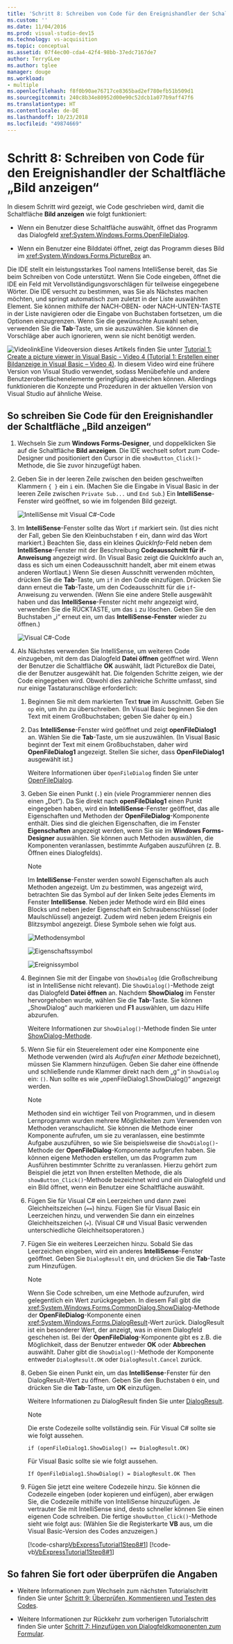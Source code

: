 ```yaml
---
title: 'Schritt 8: Schreiben von Code für den Ereignishandler der Schaltfläche „Bild anzeigen“'
ms.custom: ''
ms.date: 11/04/2016
ms.prod: visual-studio-dev15
ms.technology: vs-acquisition
ms.topic: conceptual
ms.assetid: 07f4ec00-cda4-42f4-98bb-37edc7167de7
author: TerryGLee
ms.author: tglee
manager: douge
ms.workload:
- multiple
ms.openlocfilehash: f8f0b90ae76717ce8365bad2ef780efb51b509d1
ms.sourcegitcommit: 240c8b34e80952d00e90c52dcb1a077b9aff47f6
ms.translationtype: HT
ms.contentlocale: de-DE
ms.lasthandoff: 10/23/2018
ms.locfileid: "49874669"
---
```

# <a name="step-8-write-code-for-the-show-a-picture-button-event-handler"></a>Schritt 8: Schreiben von Code für den Ereignishandler der Schaltfläche „Bild anzeigen“

In diesem Schritt wird gezeigt, wie Code geschrieben wird, damit die Schaltfläche **Bild anzeigen** wie folgt funktioniert:

- Wenn ein Benutzer diese Schaltfläche auswählt, öffnet das Programm das Dialogfeld <xref:System.Windows.Forms.OpenFileDialog>.

- Wenn ein Benutzer eine Bilddatei öffnet, zeigt das Programm dieses Bild im <xref:System.Windows.Forms.PictureBox> an.

Die IDE stellt ein leistungsstarkes Tool namens IntelliSense bereit, das Sie beim Schreiben von Code unterstützt. Wenn Sie Code eingeben, öffnet die IDE ein Feld mit Vervollständigungsvorschlägen für teilweise eingegebene Wörter. Die IDE versucht zu bestimmen, was Sie als Nächstes machen möchten, und springt automatisch zum zuletzt in der Liste auswählten Element. Sie können mithilfe der NACH-OBEN- oder NACH-UNTEN-TASTE in der Liste navigieren oder die Eingabe von Buchstaben fortsetzen, um die Optionen einzugrenzen. Wenn Sie die gewünschte Auswahl sehen, verwenden Sie die **Tab**-Taste, um sie auszuwählen. Sie können die Vorschläge aber auch ignorieren, wenn sie nicht benötigt werden.

![Videolink](../data-tools/media/playvideo.gif)Eine Videoversion dieses Artikels finden Sie unter [Tutorial 1: Create a picture viewer in Visual Basic - Video 4 (Tutorial 1: Erstellen einer Bildanzeige in Visual Basic – Video 4)](https://msdn.microsoft.com/en-us/vstudio/gg315355.aspx). In diesem Video wird eine frühere Version von Visual Studio verwendet, sodass Menübefehle und andere Benutzeroberflächenelemente geringfügig abweichen können. Allerdings funktionieren die Konzepte und Prozeduren in der aktuellen Version von Visual Studio auf ähnliche Weise.

## <a name="to-write-code-for-the-show-a-picture-button-event-handler"></a>So schreiben Sie Code für den Ereignishandler der Schaltfläche „Bild anzeigen“

1.  Wechseln Sie zum **Windows Forms-Designer**, und doppelklicken Sie auf die Schaltfläche **Bild anzeigen**. Die IDE wechselt sofort zum Code-Designer und positioniert den Cursor in die `showButton_Click()`-Methode, die Sie zuvor hinzugefügt haben.

2.  Geben Sie in der leeren Zeile zwischen den beiden geschweiften Klammern `{ }` ein `i` ein. (Machen Sie die Eingabe in Visual Basic in der leeren Zeile zwischen `Private Sub...` und `End Sub`.) Ein **IntelliSense**-Fenster wird geöffnet, so wie im folgenden Bild gezeigt.

     ![IntelliSense mit Visual C&#35;-Code](../ide/media/express_ifintellisense.png)

3.  Im **IntelliSense**-Fenster sollte das Wort `if` markiert sein. (Ist dies nicht der Fall, geben Sie den Kleinbuchstaben `f` ein, dann wird das Wort markiert.) Beachten Sie, dass ein kleines *QuickInfo*-Feld neben dem **IntelliSense**-Fenster mit der Beschreibung **Codeausschnitt für if-Anweisung** angezeigt wird. (In Visual Basic zeigt die QuickInfo auch an, dass es sich um einen Codeausschnitt handelt, aber mit einem etwas anderen Wortlaut.) Wenn Sie diesen Ausschnitt verwenden möchten, drücken Sie die **Tab**-Taste, um `if` in den Code einzufügen. Drücken Sie dann erneut die **Tab**-Taste, um den Codeausschnitt für die `if`-Anweisung zu verwenden. (Wenn Sie eine andere Stelle ausgewählt haben und das **IntelliSense**-Fenster nicht mehr angezeigt wird, verwenden Sie die RÜCKTASTE, um das `i` zu löschen. Geben Sie den Buchstaben „i“ erneut ein, um das **IntelliSense-Fenster** wieder zu öffnen.)

     ![Visual C&#35;-Code](../ide/media/express_highlighttrue.png)

4.  Als Nächstes verwenden Sie IntelliSense, um weiteren Code einzugeben, mit dem das Dialogfeld **Datei öffnen** geöffnet wird. Wenn der Benutzer die Schaltfläche **OK** auswählt, lädt PictureBox die Datei, die der Benutzer ausgewählt hat. Die folgenden Schritte zeigen, wie der Code eingegeben wird. Obwohl dies zahlreiche Schritte umfasst, sind nur einige Tastaturanschläge erforderlich:

    1.  Beginnen Sie mit dem markierten Text **true** im Ausschnitt. Geben Sie `op` ein, um ihn zu überschreiben. (In Visual Basic beginnen Sie den Text mit einem Großbuchstaben; geben Sie daher `Op` ein.)

    2.  Das **IntelliSense**-Fenster wird geöffnet und zeigt **openFileDialog1** an. Wählen Sie die **Tab**-Taste, um sie auszuwählen. (In Visual Basic beginnt der Text mit einem Großbuchstaben, daher wird **OpenFileDialog1** angezeigt. Stellen Sie sicher, dass **OpenFileDialog1** ausgewählt ist.)

         Weitere Informationen über `OpenFileDialog` finden Sie unter [OpenFileDialog](http://msdn.microsoft.com/library/system.windows.forms.openfiledialog.aspx).

    3.  Geben Sie einen Punkt (`.`) ein (viele Programmierer nennen dies einen „Dot“). Da Sie direkt nach **openFileDialog1** einen Punkt eingegeben haben, wird ein **IntelliSense**-Fenster geöffnet, das alle Eigenschaften und Methoden der **OpenFileDialog**-Komponente enthält. Dies sind die gleichen Eigenschaften, die im Fenster **Eigenschaften** angezeigt werden, wenn Sie sie im **Windows Forms-Designer** auswählen. Sie können auch Methoden auswählen, die Komponenten veranlassen, bestimmte Aufgaben auszuführen (z. B. Öffnen eines Dialogfelds).

        > [!NOTE]
        > Im **IntelliSense**-Fenster werden sowohl Eigenschaften als auch Methoden angezeigt. Um zu bestimmen, was angezeigt wird, betrachten Sie das Symbol auf der linken Seite jedes Elements im Fenster **IntelliSense**. Neben jeder Methode wird ein Bild eines Blocks und neben jeder Eigenschaft ein Schraubenschlüssel (oder Maulschlüssel) angezeigt. Zudem wird neben jedem Ereignis ein Blitzsymbol angezeigt. Diese Symbole sehen wie folgt aus.

         ![Methodensymbol](../ide/media/express_iconmethod.png)

         ![Eigenschaftssymbol](../ide/media/express_iconproperty.png)

         ![Ereignissymbol](../ide/media/express_iconevent.png)

    4.  Beginnen Sie mit der Eingabe von `ShowDialog` (die Großschreibung ist in IntelliSense nicht relevant). Die `ShowDialog()`-Methode zeigt das Dialogfeld **Datei öffnen** an. Nachdem **ShowDialog** im Fenster hervorgehoben wurde, wählen Sie die **Tab**-Taste. Sie können „ShowDialog“ auch markieren und **F1** auswählen, um dazu Hilfe abzurufen.

         Weitere Informationen zur `ShowDialog()`-Methode finden Sie unter [ShowDialog-Methode](http://msdn.microsoft.com/library/c7ykbedk.aspx).

    5.  Wenn Sie für ein Steuerelement oder eine Komponente eine Methode verwenden (wird als *Aufrufen einer Methode* bezeichnet), müssen Sie Klammern hinzufügen. Geben Sie daher eine öffnende und schließende runde Klammer direkt nach dem „g“ in `ShowDialog` ein: `()`. Nun sollte es wie „openFileDialog1.ShowDialog()“ angezeigt werden.

        > [!NOTE]
        > Methoden sind ein wichtiger Teil von Programmen, und in diesem Lernprogramm wurden mehrere Möglichkeiten zum Verwenden von Methoden veranschaulicht. Sie können die Methode einer Komponente aufrufen, um sie zu veranlassen, eine bestimmte Aufgabe auszuführen, so wie Sie beispielsweise die `ShowDialog()`-Methode der **OpenFileDialog**-Komponente aufgerufen haben. Sie können eigene Methoden erstellen, um das Programm zum Ausführen bestimmter Schritte zu veranlassen. Hierzu gehört zum Beispiel die jetzt von Ihnen erstellten Methode, die als `showButton_Click()`-Methode bezeichnet wird und ein Dialogfeld und ein Bild öffnet, wenn ein Benutzer eine Schaltfläche auswählt.

    6.  Fügen Sie für Visual C# ein Leerzeichen und dann zwei Gleichheitszeichen (`==`) hinzu. Fügen Sie für Visual Basic ein Leerzeichen hinzu, und verwenden Sie dann ein einzelnes Gleichheitszeichen (`=`). (Visual C# und Visual Basic verwenden unterschiedliche Gleichheitsoperatoren.)

    7.  Fügen Sie ein weiteres Leerzeichen hinzu. Sobald Sie das Leerzeichen eingeben, wird ein anderes **IntelliSense**-Fenster geöffnet. Geben Sie `DialogResult` ein, und drücken Sie die **Tab**-Taste zum Hinzufügen.

        > [!NOTE]
        > Wenn Sie Code schreiben, um eine Methode aufzurufen, wird gelegentlich ein Wert zurückgegeben. In diesem Fall gibt die <xref:System.Windows.Forms.CommonDialog.ShowDialog>-Methode der **OpenFileDialog**-Komponente einen <xref:System.Windows.Forms.DialogResult>-Wert zurück. DialogResult ist ein besonderer Wert, der anzeigt, was in einem Dialogfeld geschehen ist. Bei der **OpenFileDialog**-Komponente gibt es z.B. die Möglichkeit, dass der Benutzer entweder **OK** oder **Abbrechen** auswählt. Daher gibt die `ShowDialog()`-Methode der Komponente entweder `DialogResult.OK` oder `DialogResult.Cancel` zurück.

    8.  Geben Sie einen Punkt ein, um das **IntelliSense**-Fenster für den DialogResult-Wert zu öffnen. Geben Sie den Buchstaben `O` ein, und drücken Sie die **Tab**-Taste, um **OK** einzufügen.

         Weitere Informationen zu DialogResult finden Sie unter [DialogResult](http://msdn.microsoft.com/library/system.windows.forms.dialogresult.aspx).

        > [!NOTE]
        >  Die erste Codezeile sollte vollständig sein. Für Visual C# sollte sie wie folgt aussehen.
        >
        >  `if (openFileDialog1.ShowDialog() == DialogResult.OK)`
        >
        >  Für Visual Basic sollte sie wie folgt aussehen.
        >
        >  `If OpenFileDialog1.ShowDialog() = DialogResult.OK Then`

    9. Fügen Sie jetzt eine weitere Codezeile hinzu. Sie können die Codezeile eingeben (oder kopieren und einfügen), aber erwägen Sie, die Codezeile mithilfe von IntelliSense hinzuzufügen. Je vertrauter Sie mit IntelliSense sind, desto schneller können Sie einen eigenen Code schreiben. Die fertige `showButton_Click()`-Methode sieht wie folgt aus: (Wählen Sie die Registerkarte **VB** aus, um die Visual Basic-Version des Codes anzuzeigen.)

         [!code-csharp[VbExpressTutorial1Step8#1](../ide/codesnippet/CSharp/step-8-write-code-for-the-show-a-picture-button-event-handler_1.cs)]
         [!code-vb[VbExpressTutorial1Step8#1](../ide/codesnippet/VisualBasic/step-8-write-code-for-the-show-a-picture-button-event-handler_1.vb)]

## <a name="to-continue-or-review"></a>So fahren Sie fort oder überprüfen die Angaben

-   Weitere Informationen zum Wechseln zum nächsten Tutorialschritt finden Sie unter [Schritt 9: Überprüfen, Kommentieren und Testen des Codes](../ide/step-9-review-comment-and-test-your-code.md).

-   Weitere Informationen zur Rückkehr zum vorherigen Tutorialschritt finden Sie unter [Schritt 7: Hinzufügen von Dialogfeldkomponenten zum Formular](../ide/step-7-add-dialog-components-to-your-form.md).
